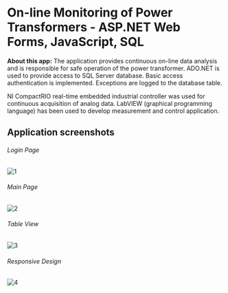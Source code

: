 # On-line Monitoring of Power Transformers - ASP.NET Web Forms, JavaScript, SQL 

**About this app:** The application provides continuous on-line data analysis and is responsible for safe operation of the power transformer. ADO.NET is used to provide access to SQL Server database. Basic access authentication is implemented. Exceptions are logged to the database table.

NI CompactRIO real-time embedded industrial controller was used for continuous acquisition of analog data. LabVIEW (graphical programming language) has been used to develop measurement and control application. 

## Application screenshots

###### Login Page
![1](https://github.com/BB9086/MonitoringOfPowerTransformersV1/assets/118169200/82dbcc83-e96e-446d-8d86-4d8bfc3d3e6f)

###### Main Page

![2](https://github.com/BB9086/MonitoringOfPowerTransformersV1/assets/118169200/b09977c3-a6cd-4496-8b3e-fc5fa3afcac0)

###### Table View

![3](https://github.com/BB9086/MonitoringOfPowerTransformersV1/assets/118169200/2c9c98cd-2b96-4919-befd-1124d15f6749)

###### Responsive Design

![4](https://github.com/BB9086/MonitoringOfPowerTransformersV1/assets/118169200/33a5d06b-dab3-4bf7-b57f-dd0194ef0457)

